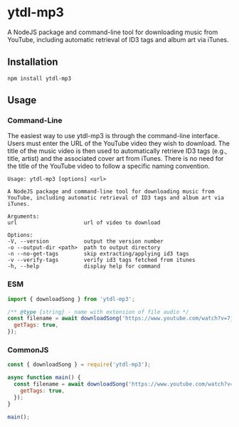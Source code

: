 # ytdl-mp3

A NodeJS package and command-line tool for downloading music from YouTube, including automatic retrieval of ID3 tags and album art via iTunes.

## Installation

```shell
npm install ytdl-mp3
```

## Usage

### Command-Line

The easiest way to use ytdl-mp3 is through the command-line interface. Users must enter the URL of the YouTube video they wish to download. The title of the music video is then used to automatically retrieve ID3 tags (e.g., title, artist) and the associated cover art from iTunes. There is no need for the title of the YouTube video to follow a specific naming convention.

```shell
Usage: ytdl-mp3 [options] <url>

A NodeJS package and command-line tool for downloading music from YouTube, including automatic retrieval of ID3 tags and album art via iTunes.

Arguments:
url                     url of video to download

Options:
-V, --version           output the version number
-o --output-dir <path>  path to output directory
-n --no-get-tags        skip extracting/applying id3 tags
-v --verify-tags        verify id3 tags fetched from itunes
-h, --help              display help for command
```

### ESM

```javascript
import { downloadSong } from 'ytdl-mp3';

/** @type {string} - name with extension of file audio */
const filename = await downloadSong('https://www.youtube.com/watch?v=7jgnv0xCv-k', {
  getTags: true,
});
```

### CommonJS

```javascript
const { downloadSong } = require('ytdl-mp3');

async function main() {
  const filename = await downloadSong('https://www.youtube.com/watch?v=7jgnv0xCv-k', {
    getTags: true,
  });
}

main();
```
